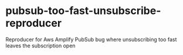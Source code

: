 # pubsub-too-fast-unsubscribe-reproducer
Reproducer for Aws Amplify PubSub bug where unsubscribing too fast leaves the subscription open
